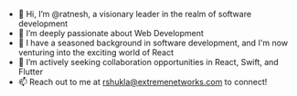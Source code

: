 - 👋 Hi, I’m @ratnesh, a visionary leader in the realm of software development
- 👀 I’m deeply passionate about Web Development
- 🧬 I have a seasoned background in software development, and I'm now venturing into the exciting world of React
- 💞️ I’m actively seeking collaboration opportunities in React, Swift, and Flutter
- 📫 Reach out to me at rshukla@extremenetworks.com to connect!

<!---
ratnesh-extreme/ratnesh-extreme is a ✨ special ✨ repository because its `README.md` (this file) appears on your GitHub profile.
You can click the Preview link to take a look at your changes.
--->
